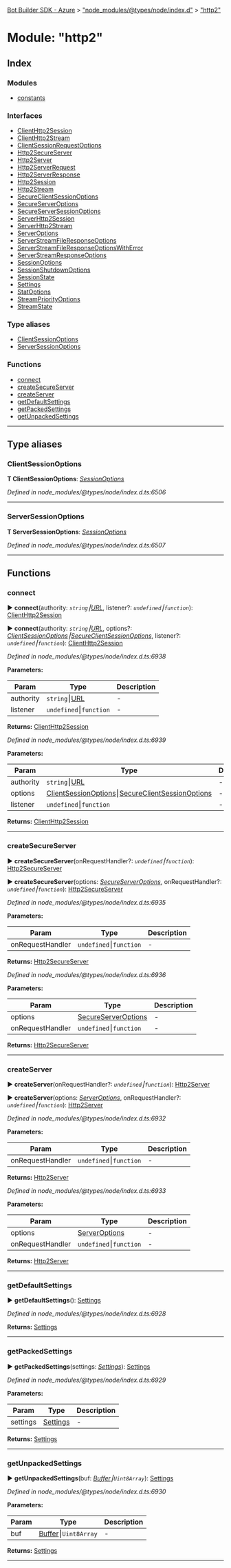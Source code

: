 [Bot Builder SDK - Azure](../README.md) > ["node_modules/@types/node/index.d"](../modules/_node_modules__types_node_index_d_.md) > ["http2"](../modules/_node_modules__types_node_index_d_._http2_.md)



# Module: "http2"

## Index

### Modules

* [constants](_node_modules__types_node_index_d_._http2_.constants.md)


### Interfaces

* [ClientHttp2Session](../interfaces/_node_modules__types_node_index_d_._http2_.clienthttp2session.md)
* [ClientHttp2Stream](../interfaces/_node_modules__types_node_index_d_._http2_.clienthttp2stream.md)
* [ClientSessionRequestOptions](../interfaces/_node_modules__types_node_index_d_._http2_.clientsessionrequestoptions.md)
* [Http2SecureServer](../interfaces/_node_modules__types_node_index_d_._http2_.http2secureserver.md)
* [Http2Server](../interfaces/_node_modules__types_node_index_d_._http2_.http2server.md)
* [Http2ServerRequest](../interfaces/_node_modules__types_node_index_d_._http2_.http2serverrequest.md)
* [Http2ServerResponse](../interfaces/_node_modules__types_node_index_d_._http2_.http2serverresponse.md)
* [Http2Session](../interfaces/_node_modules__types_node_index_d_._http2_.http2session.md)
* [Http2Stream](../interfaces/_node_modules__types_node_index_d_._http2_.http2stream.md)
* [SecureClientSessionOptions](../interfaces/_node_modules__types_node_index_d_._http2_.secureclientsessionoptions.md)
* [SecureServerOptions](../interfaces/_node_modules__types_node_index_d_._http2_.secureserveroptions.md)
* [SecureServerSessionOptions](../interfaces/_node_modules__types_node_index_d_._http2_.secureserversessionoptions.md)
* [ServerHttp2Session](../interfaces/_node_modules__types_node_index_d_._http2_.serverhttp2session.md)
* [ServerHttp2Stream](../interfaces/_node_modules__types_node_index_d_._http2_.serverhttp2stream.md)
* [ServerOptions](../interfaces/_node_modules__types_node_index_d_._http2_.serveroptions.md)
* [ServerStreamFileResponseOptions](../interfaces/_node_modules__types_node_index_d_._http2_.serverstreamfileresponseoptions.md)
* [ServerStreamFileResponseOptionsWithError](../interfaces/_node_modules__types_node_index_d_._http2_.serverstreamfileresponseoptionswitherror.md)
* [ServerStreamResponseOptions](../interfaces/_node_modules__types_node_index_d_._http2_.serverstreamresponseoptions.md)
* [SessionOptions](../interfaces/_node_modules__types_node_index_d_._http2_.sessionoptions.md)
* [SessionShutdownOptions](../interfaces/_node_modules__types_node_index_d_._http2_.sessionshutdownoptions.md)
* [SessionState](../interfaces/_node_modules__types_node_index_d_._http2_.sessionstate.md)
* [Settings](../interfaces/_node_modules__types_node_index_d_._http2_.settings.md)
* [StatOptions](../interfaces/_node_modules__types_node_index_d_._http2_.statoptions.md)
* [StreamPriorityOptions](../interfaces/_node_modules__types_node_index_d_._http2_.streampriorityoptions.md)
* [StreamState](../interfaces/_node_modules__types_node_index_d_._http2_.streamstate.md)


### Type aliases

* [ClientSessionOptions](_node_modules__types_node_index_d_._http2_.md#clientsessionoptions)
* [ServerSessionOptions](_node_modules__types_node_index_d_._http2_.md#serversessionoptions)


### Functions

* [connect](_node_modules__types_node_index_d_._http2_.md#connect)
* [createSecureServer](_node_modules__types_node_index_d_._http2_.md#createsecureserver)
* [createServer](_node_modules__types_node_index_d_._http2_.md#createserver)
* [getDefaultSettings](_node_modules__types_node_index_d_._http2_.md#getdefaultsettings)
* [getPackedSettings](_node_modules__types_node_index_d_._http2_.md#getpackedsettings)
* [getUnpackedSettings](_node_modules__types_node_index_d_._http2_.md#getunpackedsettings)



---
## Type aliases
<a id="clientsessionoptions"></a>

###  ClientSessionOptions

**Τ ClientSessionOptions**:  *[SessionOptions](../interfaces/_node_modules__types_node_index_d_._http2_.sessionoptions.md)* 

*Defined in node_modules/@types/node/index.d.ts:6506*





___

<a id="serversessionoptions"></a>

###  ServerSessionOptions

**Τ ServerSessionOptions**:  *[SessionOptions](../interfaces/_node_modules__types_node_index_d_._http2_.sessionoptions.md)* 

*Defined in node_modules/@types/node/index.d.ts:6507*





___


## Functions
<a id="connect"></a>

###  connect

► **connect**(authority: *`string`⎮[URL](../classes/_node_modules__types_node_index_d_._url_.url.md)*, listener?: *`undefined`⎮`function`*): [ClientHttp2Session](../interfaces/_node_modules__types_node_index_d_._http2_.clienthttp2session.md)

► **connect**(authority: *`string`⎮[URL](../classes/_node_modules__types_node_index_d_._url_.url.md)*, options?: *[ClientSessionOptions](_node_modules__types_node_index_d_._http2_.md#clientsessionoptions)⎮[SecureClientSessionOptions](../interfaces/_node_modules__types_node_index_d_._http2_.secureclientsessionoptions.md)*, listener?: *`undefined`⎮`function`*): [ClientHttp2Session](../interfaces/_node_modules__types_node_index_d_._http2_.clienthttp2session.md)



*Defined in node_modules/@types/node/index.d.ts:6938*



**Parameters:**

| Param | Type | Description |
| ------ | ------ | ------ |
| authority | `string`⎮[URL](../classes/_node_modules__types_node_index_d_._url_.url.md)   |  - |
| listener | `undefined`⎮`function`   |  - |





**Returns:** [ClientHttp2Session](../interfaces/_node_modules__types_node_index_d_._http2_.clienthttp2session.md)



*Defined in node_modules/@types/node/index.d.ts:6939*



**Parameters:**

| Param | Type | Description |
| ------ | ------ | ------ |
| authority | `string`⎮[URL](../classes/_node_modules__types_node_index_d_._url_.url.md)   |  - |
| options | [ClientSessionOptions](_node_modules__types_node_index_d_._http2_.md#clientsessionoptions)⎮[SecureClientSessionOptions](../interfaces/_node_modules__types_node_index_d_._http2_.secureclientsessionoptions.md)   |  - |
| listener | `undefined`⎮`function`   |  - |





**Returns:** [ClientHttp2Session](../interfaces/_node_modules__types_node_index_d_._http2_.clienthttp2session.md)





___

<a id="createsecureserver"></a>

###  createSecureServer

► **createSecureServer**(onRequestHandler?: *`undefined`⎮`function`*): [Http2SecureServer](../interfaces/_node_modules__types_node_index_d_._http2_.http2secureserver.md)

► **createSecureServer**(options: *[SecureServerOptions](../interfaces/_node_modules__types_node_index_d_._http2_.secureserveroptions.md)*, onRequestHandler?: *`undefined`⎮`function`*): [Http2SecureServer](../interfaces/_node_modules__types_node_index_d_._http2_.http2secureserver.md)



*Defined in node_modules/@types/node/index.d.ts:6935*



**Parameters:**

| Param | Type | Description |
| ------ | ------ | ------ |
| onRequestHandler | `undefined`⎮`function`   |  - |





**Returns:** [Http2SecureServer](../interfaces/_node_modules__types_node_index_d_._http2_.http2secureserver.md)



*Defined in node_modules/@types/node/index.d.ts:6936*



**Parameters:**

| Param | Type | Description |
| ------ | ------ | ------ |
| options | [SecureServerOptions](../interfaces/_node_modules__types_node_index_d_._http2_.secureserveroptions.md)   |  - |
| onRequestHandler | `undefined`⎮`function`   |  - |





**Returns:** [Http2SecureServer](../interfaces/_node_modules__types_node_index_d_._http2_.http2secureserver.md)





___

<a id="createserver"></a>

###  createServer

► **createServer**(onRequestHandler?: *`undefined`⎮`function`*): [Http2Server](../interfaces/_node_modules__types_node_index_d_._http2_.http2server.md)

► **createServer**(options: *[ServerOptions](../interfaces/_node_modules__types_node_index_d_._http2_.serveroptions.md)*, onRequestHandler?: *`undefined`⎮`function`*): [Http2Server](../interfaces/_node_modules__types_node_index_d_._http2_.http2server.md)



*Defined in node_modules/@types/node/index.d.ts:6932*



**Parameters:**

| Param | Type | Description |
| ------ | ------ | ------ |
| onRequestHandler | `undefined`⎮`function`   |  - |





**Returns:** [Http2Server](../interfaces/_node_modules__types_node_index_d_._http2_.http2server.md)



*Defined in node_modules/@types/node/index.d.ts:6933*



**Parameters:**

| Param | Type | Description |
| ------ | ------ | ------ |
| options | [ServerOptions](../interfaces/_node_modules__types_node_index_d_._http2_.serveroptions.md)   |  - |
| onRequestHandler | `undefined`⎮`function`   |  - |





**Returns:** [Http2Server](../interfaces/_node_modules__types_node_index_d_._http2_.http2server.md)





___

<a id="getdefaultsettings"></a>

###  getDefaultSettings

► **getDefaultSettings**(): [Settings](../interfaces/_node_modules__types_node_index_d_._http2_.settings.md)



*Defined in node_modules/@types/node/index.d.ts:6928*





**Returns:** [Settings](../interfaces/_node_modules__types_node_index_d_._http2_.settings.md)





___

<a id="getpackedsettings"></a>

###  getPackedSettings

► **getPackedSettings**(settings: *[Settings](../interfaces/_node_modules__types_node_index_d_._http2_.settings.md)*): [Settings](../interfaces/_node_modules__types_node_index_d_._http2_.settings.md)



*Defined in node_modules/@types/node/index.d.ts:6929*



**Parameters:**

| Param | Type | Description |
| ------ | ------ | ------ |
| settings | [Settings](../interfaces/_node_modules__types_node_index_d_._http2_.settings.md)   |  - |





**Returns:** [Settings](../interfaces/_node_modules__types_node_index_d_._http2_.settings.md)





___

<a id="getunpackedsettings"></a>

###  getUnpackedSettings

► **getUnpackedSettings**(buf: *[Buffer](../interfaces/_node_modules__types_node_index_d_.buffer.md)⎮`Uint8Array`*): [Settings](../interfaces/_node_modules__types_node_index_d_._http2_.settings.md)



*Defined in node_modules/@types/node/index.d.ts:6930*



**Parameters:**

| Param | Type | Description |
| ------ | ------ | ------ |
| buf | [Buffer](../interfaces/_node_modules__types_node_index_d_.buffer.md)⎮`Uint8Array`   |  - |





**Returns:** [Settings](../interfaces/_node_modules__types_node_index_d_._http2_.settings.md)





___


